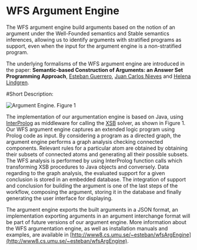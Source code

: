 # WFS Argument Engine
The WFS argument engine build arguments based on the notion of an argument under  the Well-Founded semantics and Stable semantics inferences, allowing us to identify arguments with stratified programs as support, even when the input for the argument engine is a non-stratified program.

The underlying formalisms of the WFS argument engine are introduced in the paper: **Semantic-based Construction of Arguments: an Answer Set Programming Approach**, [Esteban Guerrero](http://www8.cs.umu.se/~esteban/), [Juan Carlos Nieves](http://www8.cs.umu.se/~jcnieves/) and [Helena Lindgren](http://www8.cs.umu.se/~helena/).

#Short Description:

![Argument Engine. Figure 1](http://www8.cs.umu.se/~esteban/img/argengineworkflow.png) 

The implementation of our argumentation engine is based on Java, using [InterProlog](http://interprolog.com/) as middleware for calling the [XSB](http://www.xsb.com/) solver, as shown in Figure 1. Our WFS argument engine captures an extended logic program using Prolog code as input. By considering a program as a directed graph, the argument engine performs a graph analysis checking connected components. Relevant rules for a particular atom are obtained by obtaining their subsets of connected atoms and generating all their possible subsets. The WFS analysis is performed by using InterProlog function calls which transforming XSB procedures to Java objects and conversely. Data regarding to the graph analysis, the evaluated support for a given conclusion is stored in an embedded database. The integration of support and conclusion for building the argument is one of the last steps of the workflow, composing the argument, storing it in the database and finally generating the user interface for displaying. 

The argument engine exports the built arguments in a JSON format, an implementation exporting arguments in an argument interchange format will be part of future versions of our argument engine. More information about the WFS argumentation engine, as well as installation manuals and examples, are available in  [http://www8.cs.umu.se/~esteban/wfsArgEngine](http://www8.cs.umu.se/~esteban/wfsArgEngine).
